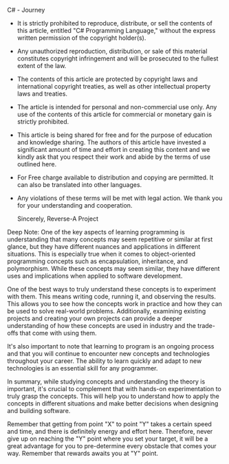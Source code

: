 C# - Journey

- It is strictly prohibited to reproduce, distribute, or sell the contents of this article,
  entitled "C# Programming Language," without the express written permission of the copyright holder(s).
- Any unauthorized reproduction, distribution, or sale of this material constitutes copyright infringement and will be prosecuted to the fullest extent of the law.

- The contents of this article are protected by copyright laws and international copyright treaties, as well as other intellectual property laws and treaties.
- The article is intended for personal and non-commercial use only. Any use of the contents of this article for commercial or monetary gain is strictly prohibited.

- This article is being shared for free and for the purpose of education and knowledge sharing. The authors of this article have invested a significant amount of time     and effort in creating this content and we kindly ask that you respect their work and abide by the terms of use outlined here.

- For Free charge available to distribution and copying are permitted. It can also be translated into other languages.

- Any violations of these terms will be met with legal action. We thank you for your understanding and cooperation.

  Sincerely,
  Reverse-A Project




Deep Note:
One of the key aspects of learning programming is understanding that many concepts may seem repetitive or similar at first glance, but they have different nuances
and applications in different situations. This is especially true when it comes to object-oriented programming concepts such as encapsulation, inheritance,
and polymorphism. While these concepts may seem similar, they have different uses and implications when applied to software development.
	
One of the best ways to truly understand these concepts is to experiment with them. This means writing code, running it, and observing the results.
This allows you to see how the concepts work in practice and how they can be used to solve real-world problems. Additionally, examining existing projects and creating your own projects can provide a deeper understanding of how these concepts are used in industry and the trade-offs that come with using them.

It's also important to note that learning to program is an ongoing process and that you will continue to encounter new concepts and technologies throughout your career. The ability to learn quickly and adapt to new technologies is an essential skill for any programmer.

In summary, while studying concepts and understanding the theory is important, it's crucial to complement that with hands-on experimentation to truly grasp the concepts. This will help you to understand how to apply the concepts in different situations and make better decisions when designing and building software.
	
Remember that getting from point "X" to point "Y" takes a certain speed and time, and there is definitely energy and effort here.
Therefore, never give up on reaching the "Y" point where you set your target, it will be a great advantage for you to pre-determine every obstacle that comes your way.
Remember that rewards awaits you at "Y" point. 
